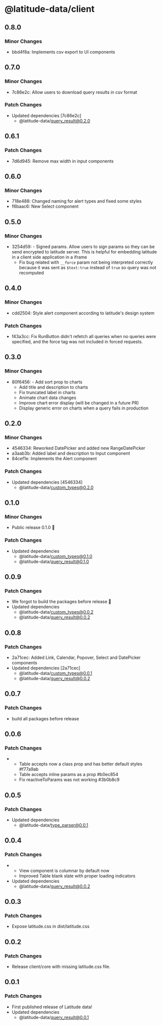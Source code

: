 # @latitude-data/client

## 0.8.0

### Minor Changes

- bbd4f8a: Implements csv export to UI components

## 0.7.0

### Minor Changes

- 7c86e2c: Allow users to download query results in csv format

### Patch Changes

- Updated dependencies [7c86e2c]
  - @latitude-data/query_result@0.2.0

## 0.6.1

### Patch Changes

- 7d6d945: Remove max width in input components

## 0.6.0

### Minor Changes

- 718e488: Changed naming for alert types and fixed some styles
- f6baac6: New Select component

## 0.5.0

### Minor Changes

- 3254d59: - Signed params. Allow users to sign params so they can be send encrypted to latitude server. This is helpful for embedding latitude in a client side application in a iframe
  - Fix bug related with `__force` param not being interpreted correctly because
    it was sent as `$text:true` instead of `true` so query was not recomputed

## 0.4.0

### Minor Changes

- cdd2504: Style alert component according to latitude's design system

### Patch Changes

- f43a3cc: Fix RunButton didn't refetch all queries when no queries were specified, and the force tag was not included in forced requests.

## 0.3.0

### Minor Changes

- 80f6456: - Add sort prop to charts
  - Add title and description to charts
  - Fix truncated label in charts
  - Animate chart data changes
  - Improve chart error display (will be changed in a future PR)
  - Display generic error on charts when a query fails in production

## 0.2.0

### Minor Changes

- 4546334: Reworked DatePicker and added new RangeDatePicker
- a3aab3b: Added label and description to Input component
- 84cef1e: Implements the Alert component

### Patch Changes

- Updated dependencies [4546334]
  - @latitude-data/custom_types@0.2.0

## 0.1.0

### Minor Changes

- Public release 0.1.0 🎉

### Patch Changes

- Updated dependencies
  - @latitude-data/custom_types@0.1.0
  - @latitude-data/query_result@0.1.0

## 0.0.9

### Patch Changes

- We forgot to build the packages before release :facepalm:
- Updated dependencies
  - @latitude-data/custom_types@0.0.2
  - @latitude-data/query_result@0.0.2

## 0.0.8

### Patch Changes

- 2a71cec: Added Link, Calendar, Popover, Select and DatePicker components
- Updated dependencies [2a71cec]
  - @latitude-data/custom_types@0.0.1
  - @latitude-data/query_result@0.0.2

## 0.0.7

### Patch Changes

- build all packages before release

## 0.0.6

### Patch Changes

- - Table accepts now a class prop and has better default styles #f77a9ab
  - Table accepts inline params as a prop #b0ec854
  - Fix reactiveToParams was not working #3b0b8c9

## 0.0.5

### Patch Changes

- Updated dependencies
  - @latitude-data/type_parser@0.0.1

## 0.0.4

### Patch Changes

- - View component is columnar by default now
  - Improved Table blank slate with proper loading indicators
- Updated dependencies
  - @latitude-data/query_result@0.0.2

## 0.0.3

### Patch Changes

- Expose latitude.css in dist/latitude.css

## 0.0.2

### Patch Changes

- Release client/core with missing latitude.css file.

## 0.0.1

### Patch Changes

- First published release of Latitude data!
- Updated dependencies
  - @latitude-data/query_result@0.0.1
